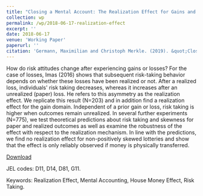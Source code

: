 ```yaml
---
title: "Closing a Mental Account: The Realization Effect for Gains and Losses"
collection: wp
permalink: /wp/2018-06-17-realization-effect
excerpt: ''
date: 2018-06-17
venue: 'Working Paper'
paperurl: ''
citation: 'Germann, Maximilian and Christoph Merkle. (2019). &quot;Closing a Mental Account: The Realization Effect for Gains and Losses.&quot; <i>Working Paper</i>.'
---
```

How do risk attitudes change after experiencing gains or losses? For the case of losses, Imas (2016) shows that subsequent risk-taking behavior depends on whether these losses have been realized or not. After a realized loss, individuals' risk taking decreases, whereas it increases after an unrealized (paper) loss. He refers to this asymmetry as the realization effect. We replicate this result (N=203) and in addition find a realization effect for the gain domain. Independent of a prior gain or loss, risk taking is higher when outcomes remain unrealized. In several further experiments (N=775), we test theoretical predictions about risk taking and skewness for paper and realized outcomes as well as examine the robustness of the effect with respect to the realization mechanism. In line with the predictions, we find no realization effect for non-positively skewed lotteries and show that the effect is only reliably observed if money is physically transferred.

[Download](https://dx.doi.org/10.2139/ssrn.3189076)

JEL codes: D11, D14, D81, G11.

Keywords: Realization Effect, Mental Accounting, House Money Effect, Risk Taking.
